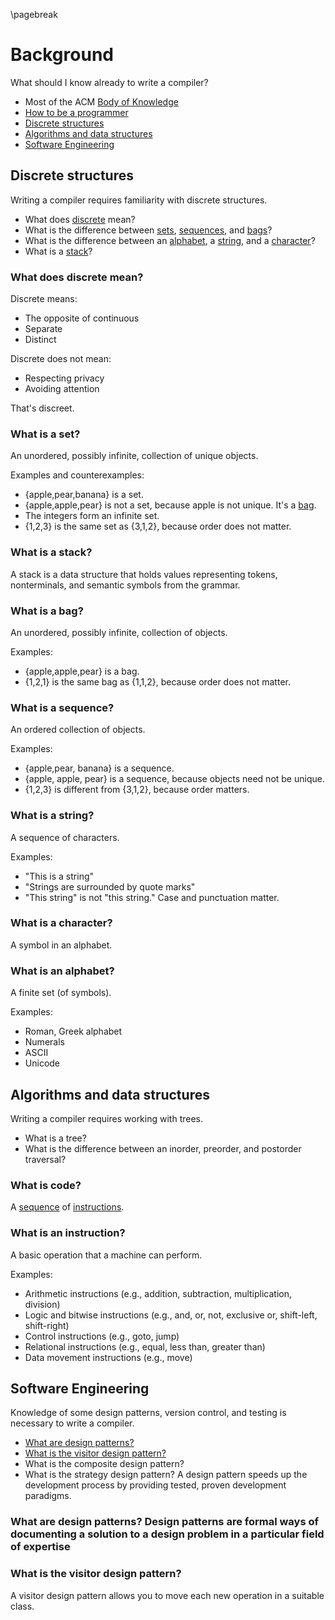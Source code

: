 \pagebreak

Background
==========
What should I know already to write a compiler?

- Most of the ACM [Body of Knowledge](http://www.acm.org/education/curricula/ComputerScience2008.pdf)
- [How to be a programmer](http://samizdat.mines.edu/howto/HowToBeAProgrammer.html)
- [Discrete structures](#discrete-structures)
- [Algorithms and data structures](#algorithms-and-data-structures)
- [Software Engineering](#software-engineering)

Discrete structures
-------------------
Writing a compiler requires familiarity with discrete structures.

- What does [discrete](#what-does-discrete-mean) mean?
- What is the difference between [sets](#what-is-a-set), [sequences](#what-is-a-sequence), and [bags](#what-is-a-bag)?
- What is the difference between an [alphabet](#what-is-an-alphabet), a [string](#what-is-a-string), and a [character](#what-is-a-character)?
- What is a [stack](#what-is-a-stack)?

### What does discrete mean?
Discrete means:

- The opposite of continuous
- Separate
- Distinct

Discrete does not mean:

- Respecting privacy
- Avoiding attention

That's discreet.

### What is a set?
An unordered, possibly infinite, collection of unique objects.

Examples and counterexamples:

- {apple,pear,banana} is a set.
- {apple,apple,pear} is not a set, because apple is not unique.
It's a [bag](#what-is-a-bag).
- The integers form an infinite set.
- {1,2,3} is the same set as {3,1,2}, because order does not matter.

### What is a stack?

A stack is a data structure that holds values representing tokens, nonterminals, and semantic symbols from the grammar.

### What is a bag?
An unordered, possibly infinite, collection of objects.

Examples:

- {apple,apple,pear} is a bag.
- {1,2,1} is the same bag as {1,1,2}, because order does not matter.

### What is a sequence?
An ordered collection of objects.

Examples:

- {apple,pear, banana} is a sequence.
- {apple, apple, pear} is a sequence, because objects need not be unique.
- {1,2,3} is different from {3,1,2}, because order matters.

### What is a string?
A sequence of characters.

Examples:

- "This is a string"
- "Strings are surrounded by quote marks"
- "This string" is not "this string." Case and punctuation matter.

### What is a character?
A symbol in an alphabet.

### What is an alphabet?
A finite set (of symbols).

Examples:

- Roman, Greek alphabet
- Numerals
- ASCII
- Unicode

Algorithms and data structures
------------------------------
Writing a compiler requires working with trees.

- What is a tree?
- What is the difference between an inorder, preorder, and postorder traversal?

### What is code?
A [sequence](#what-is-a-sequence) of [instructions](#what-is-an-instruction).

### What is an instruction?
A basic operation that a machine can perform.

Examples:

- Arithmetic instructions (e.g., addition, subtraction, multiplication, division)
- Logic and bitwise instructions (e.g., and, or, not, exclusive or, shift-left, shift-right)
- Control instructions (e.g., goto, jump)
- Relational instructions (e.g., equal, less than, greater than)
- Data movement instructions (e.g., move)

Software Engineering
--------------------
Knowledge of some design patterns, version control, and testing is necessary to write a compiler.

- [What are design patterns?](#what-are-design-patterns)
- [What is the visitor design pattern?](#what-is-the-visitor-design-pattern)
- What is the composite design pattern?
- What is the strategy design pattern? A design pattern speeds up the development process by providing tested, proven development paradigms. 

### What are design patterns? Design patterns are formal ways of documenting a solution to a design problem in a particular field of expertise 

### What is the visitor design pattern?
 A visitor design pattern allows you to move each new operation in a suitable class.